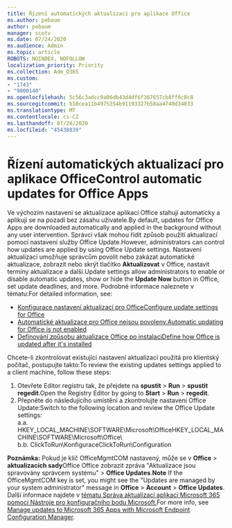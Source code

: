```yaml
---
title: Řízení automatických aktualizací pro aplikace Office
ms.author: pebaum
author: pebaum
manager: scotv
ms.date: 07/24/2020
ms.audience: Admin
ms.topic: article
ROBOTS: NOINDEX, NOFOLLOW
localization_priority: Priority
ms.collection: Adm_O365
ms.custom:
- "1743"
- "9000140"
ms.openlocfilehash: 5c56c3adcc9a06db43d4df6f367657cb8ff0c8c8
ms.sourcegitcommit: b10cea11b4975354b91193327b58aa4740d34833
ms.translationtype: MT
ms.contentlocale: cs-CZ
ms.lasthandoff: 07/28/2020
ms.locfileid: "45438839"
---
```

# <a name="control-automatic-updates-for-office-apps"></a><span data-ttu-id="40bb0-102">Řízení automatických aktualizací pro aplikace Office</span><span class="sxs-lookup"><span data-stu-id="40bb0-102">Control automatic updates for Office Apps</span></span>

<span data-ttu-id="40bb0-103">Ve výchozím nastavení se aktualizace aplikací Office stahují automaticky a aplikují se na pozadí bez zásahu uživatele.</span><span class="sxs-lookup"><span data-stu-id="40bb0-103">By default, updates for Office Apps are downloaded automatically and applied in the background without any user intervention.</span></span> <span data-ttu-id="40bb0-104">Správci však mohou řídit způsob použití aktualizací pomocí nastavení služby Office Update.</span><span class="sxs-lookup"><span data-stu-id="40bb0-104">However, administrators can control how updates are applied by using Office Update settings.</span></span> <span data-ttu-id="40bb0-105">Nastavení aktualizací umožňuje správcům povolit nebo zakázat automatické aktualizace, zobrazit nebo skrýt tlačítko **Aktualizovat** v Office, nastavit termíny aktualizace a další.</span><span class="sxs-lookup"><span data-stu-id="40bb0-105">Update settings allow administrators to enable or disable automatic updates, show or hide the **Update Now** button in Office, set update deadlines, and more.</span></span> <span data-ttu-id="40bb0-106">Podrobné informace naleznete v tématu:</span><span class="sxs-lookup"><span data-stu-id="40bb0-106">For detailed information, see:</span></span>

- [<span data-ttu-id="40bb0-107">Konfigurace nastavení aktualizací pro Office</span><span class="sxs-lookup"><span data-stu-id="40bb0-107">Configure update settings for Office</span></span>](https://docs.microsoft.com/deployoffice/configure-update-settings-for-office-365-proplus)  
- [<span data-ttu-id="40bb0-108">Automatické aktualizace pro Office nejsou povoleny.</span><span class="sxs-lookup"><span data-stu-id="40bb0-108">Automatic updating for Office is not enabled</span></span>](https://support.microsoft.com/help/2753538/automatic-updating-for-office-2013-and-office-2016-click-to-run-is-not)  
- [<span data-ttu-id="40bb0-109">Definování způsobu aktualizace Office po instalaci</span><span class="sxs-lookup"><span data-stu-id="40bb0-109">Define how Office is updated after it's installed</span></span>](https://docs.microsoft.com/deployoffice/configuration-options-for-the-office-2016-deployment-tool#updates-element)

<span data-ttu-id="40bb0-110">Chcete-li zkontrolovat existující nastavení aktualizací použitá pro klientský počítač, postupujte takto:</span><span class="sxs-lookup"><span data-stu-id="40bb0-110">To review the existing updates settings applied to a client machine, follow these steps:</span></span>

1. <span data-ttu-id="40bb0-111">Otevřete Editor registru tak, že přejdete na **spustit**  >  **Run**  >  **spustit regedit**.</span><span class="sxs-lookup"><span data-stu-id="40bb0-111">Open the Registry Editor by going to **Start** > **Run** > **regedit**.</span></span>
2. <span data-ttu-id="40bb0-112">Přepněte do následujícího umístění a zkontrolujte nastavení Office Update:</span><span class="sxs-lookup"><span data-stu-id="40bb0-112">Switch to the following location and review the Office Update settings:</span></span>  
    <span data-ttu-id="40bb0-113">a.</span><span class="sxs-lookup"><span data-stu-id="40bb0-113">a.</span></span> <span data-ttu-id="40bb0-114">HKEY_LOCAL_MACHINE\SOFTWARE\Microsoft\Office</span><span class="sxs-lookup"><span data-stu-id="40bb0-114">HKEY_LOCAL_MACHINE\SOFTWARE\Microsoft\Office</span></span>\  
    <span data-ttu-id="40bb0-115">b.</span><span class="sxs-lookup"><span data-stu-id="40bb0-115">b.</span></span> <span data-ttu-id="40bb0-116">ClickToRun\Konfigurace</span><span class="sxs-lookup"><span data-stu-id="40bb0-116">ClickToRun\Configuration</span></span>

<span data-ttu-id="40bb0-117">**Poznámka:**  Pokud je klíč OfficeMgmtCOM nastavený, může se v **Office**  >  **aktualizacích sady**Office Office zobrazit zpráva "Aktualizace jsou spravovány správcem systému"  >  **Office Updates**.</span><span class="sxs-lookup"><span data-stu-id="40bb0-117">**Note**  If the OfficeMgmtCOM key is set, you might see the "Updates are managed by your system administrator" message in **Office** > **Account** > **Office Updates**.</span></span> <span data-ttu-id="40bb0-118">Další informace najdete v [tématu Správa aktualizací aplikací Microsoft 365 pomocí Nástroje pro konfiguračního bodu Microsoft.](https://docs.microsoft.com/deployoffice/manage-updates-to-office-365-proplus-with-system-center-configuration-manager#method-1-use-office-deployment-tool-to-enable-office-365-clients-to-receive-updates-from-configuration-manager)</span><span class="sxs-lookup"><span data-stu-id="40bb0-118">For more info, see [Manage updates to Microsoft 365 Apps with Microsoft Endpoint Configuration Manager](https://docs.microsoft.com/deployoffice/manage-updates-to-office-365-proplus-with-system-center-configuration-manager#method-1-use-office-deployment-tool-to-enable-office-365-clients-to-receive-updates-from-configuration-manager).</span></span>  
